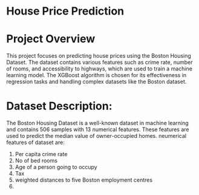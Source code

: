 # House Price Prediction
# Project Overview
This project focuses on predicting house prices using the Boston Housing Dataset. The dataset contains various features such as crime rate, number of rooms, and accessibility to highways, which are used to train a machine learning model. The XGBoost algorithm is chosen for its effectiveness in regression tasks and handling complex datasets like the Boston dataset.
# Dataset Description: 
The Boston Housing Dataset is a well-known dataset in machine learning and contains 506 samples with 13 numerical features. These features are used to predict the median value of owner-occupied homes.
neumerical features of dataset are: 
1) Per capita crime rate
2) No of bed rooms
3) Age of a person going to occupy
4) Tax
5) weighted distances to five Boston employment centres
6)  
